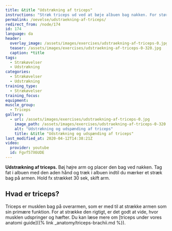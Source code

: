 ```yaml
---
title: &title "Udstrækning af triceps"
instructions: "Stræk triceps ud ved at bøje albuen bag nakken. For større stræk brug modsatte hånd som ekstra pres. Hold fx strækket 30 sek, skift arm."
permalink: /oevelse/udstraekning-af-triceps/
redirect_from: /node/174
id: 174
language: da
header:
  overlay_image: /assets/images/exercises/udstraekning-af-triceps-0.jpg
  teaser: /assets/images/exercises/udstraekning-af-triceps-0-320.jpg
  caption: *title
tags:
  - Strækøvelser
  - Udstrækning
categories:
  - Strækøvelser
  - Udstrækning
training_type: 
  - Strækøvelser
training_focus: 
equipment:
muscle_group:
  - Triceps
gallery:
  - url: /assets/images/exercises/udstraekning-af-triceps-0.jpg
    image_path: /assets/images/exercises/udstraekning-af-triceps-0-320.jpg
    alt: "Udstrækning og udspænding af triceps"
    title: &title "Udstrækning og udspænding af triceps"
last_modified_at: 2020-04-12T14:38:21Z
video:
  provider: youtube
  id: Fgvf57X6UDE
---
```


**Udstrækning af triceps.** Bøj højre arm og placer den bag ved nakken. Tag fat i albuen med den aden hånd og træk i albuen indtil du mærker et stræk bag på armen. Hold fx strækket 30 sek, skift arm.

## Hvad er triceps?

Triceps er musklen bag på overarmen, som er med til at strække armen som sin primære funktion. For at strække den rigtigt, er det godt at vide, hvor musklen udspringer og hæfter. Du kan læse mere om [triceps under vores anatomi guide]({% link _anatomy/triceps-brachii.md %}).
